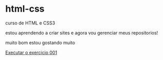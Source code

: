# html-css
 curso de HTML e CSS3

 estou aprendendo a criar sites e agora vou gerenciar meus repositorios!
 
 muito bom estou gostando muito

<a href="https://rob695911.github.io/html-css/exercicios/ex001/index.html">Executar o exercicio 001</a>
